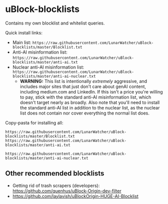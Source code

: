 # uBlock-blocklists

Contains my own blocklist and whitelist queries.

Quick install links:
* Main list: `https://raw.githubusercontent.com/LunarWatcher/uBlock-blocklists/master/Blocklist.txt`
* Anti-AI misinformation list: `https://raw.githubusercontent.com/LunarWatcher/uBlock-blocklists/master/anti-ai.txt`
* Nuclear anti-AI misinformation list: `https://raw.githubusercontent.com/LunarWatcher/uBlock-blocklists/master/anti-ai-nuclear.txt`
    * **WARNING:** This list is intentionally _extremely_ aggressive, and includes major sites that just don't care about genAI content, including medium.com and LinkedIn. If this isn't a price you're willing to pay, stick with the standard anti-AI misinformation list, which doesn't target nearly as broadly. Also note that you'll need to install the standard anti-AI list in addition to the nuclear list, as the nuclear list does not contain nor cover everything the normal list does.  

Copy-pasta for installing all:
```
https://raw.githubusercontent.com/LunarWatcher/uBlock-blocklists/master/Blocklist.txt
https://raw.githubusercontent.com/LunarWatcher/uBlock-blocklists/master/anti-ai.txt

https://raw.githubusercontent.com/LunarWatcher/uBlock-blocklists/master/anti-ai-nuclear.txt
```

## Other recommended blocklists

* Getting rid of trash scrapers (developers): https://github.com/quenhus/uBlock-Origin-dev-filter
* https://github.com/laylavish/uBlockOrigin-HUGE-AI-Blocklist
